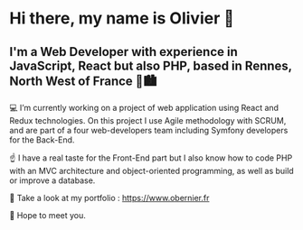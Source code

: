 # Hi there, my name is Olivier 👋
## I'm a Web Developer with experience in JavaScript, React but also PHP, based in Rennes, North West of France 🌊🏙️

💻 I’m currently working on a project of web application using React and Redux technologies. On this project I use Agile methodology with SCRUM, and are part of a four web-developers team including Symfony developers for the Back-End.

☝️ I have a real taste for the Front-End part but I also know how to code PHP with an MVC architecture and object-oriented programming, as well as build or improve a database.

👀 Take a look at my portfolio : https://www.obernier.fr

👋 Hope to meet you.

<!--
**oliv-bernier/oliv-bernier** is a ✨ _special_ ✨ repository because its `README.md` (this file) appears on your GitHub profile.

Here are some ideas to get you started:

- 🔭 I’m currently working on ...
- 🌱 I’m currently learning ...
- 👯 I’m looking to collaborate on ...
- 🤔 I’m looking for help with ...
- 💬 Ask me about ...
- 📫 How to reach me: ...
- 😄 Pronouns: ...
- ⚡ Fun fact: ...
-->
